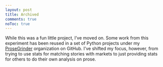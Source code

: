```yaml
---
layout: post
title: Archived
comments: true
noToc: true
---
```


While this was a fun little project, I’ve moved on. Some work from this
experiment has been reused in a set of Python projects under my
[ProseGrinder](https://github.com/prosegrinder) organization on GitHub. I’ve
shifted my focus, however, from trying to use stats for matching stories with
markets to just providing stats for others to do their own analysis on prose.
